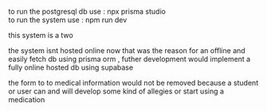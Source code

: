 to run the postgresql db use :  npx prisma studio   
to run the system use : npm run dev 
 
 this system is a two 

 
 the system isnt hosted online now that was the reason for an offline and easily fetch db using prisma orm , futher development would implement a fully online hosted db using supabase 

the form to to medical information would not be removed because a student or user can and will develop some kind of allegies or start using a medication 